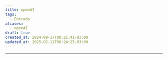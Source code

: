 ```yaml
---
title: openAI
tags:
  - Entrada
aliases:
  - openAI
draft: true
created_at: 2024-08-17T00:21:41-03:00
updated_at: 2025-02-11T00:24:25-03:00
---
```



---

